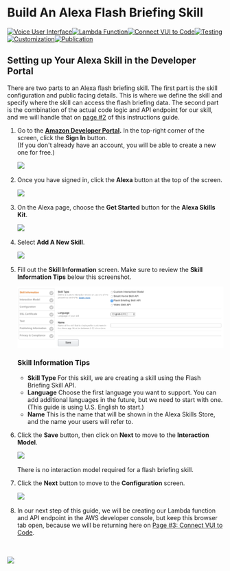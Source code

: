 # Build An Alexa Flash Briefing Skill
[![Voice User Interface](https://m.media-amazon.com/images/G/01/mobile-apps/dex/alexa/alexa-skills-kit/tutorials/navigation/1-on._TTH_.png)](./1-voice-user-interface.md)[![Lambda Function](https://m.media-amazon.com/images/G/01/mobile-apps/dex/alexa/alexa-skills-kit/tutorials/navigation/2-off._TTH_.png)](./2-lambda-function.md)[![Connect VUI to Code](https://m.media-amazon.com/images/G/01/mobile-apps/dex/alexa/alexa-skills-kit/tutorials/navigation/3-off._TTH_.png)](./3-connect-vui-to-code.md)[![Testing](https://m.media-amazon.com/images/G/01/mobile-apps/dex/alexa/alexa-skills-kit/tutorials/navigation/4-off._TTH_.png)](./4-testing.md)[![Customization](https://m.media-amazon.com/images/G/01/mobile-apps/dex/alexa/alexa-skills-kit/tutorials/navigation/5-off._TTH_.png)](./5-customization.md)[![Publication](https://m.media-amazon.com/images/G/01/mobile-apps/dex/alexa/alexa-skills-kit/tutorials/navigation/6-off._TTH_.png)](./6-publication.md)

## Setting up Your Alexa Skill in the Developer Portal

There are two parts to an Alexa flash briefing skill.  The first part is the skill configuration and public facing details.  This is where we define the skill and specify where the skill can access the flash briefing data.  The second part is the combination of the actual code logic and API endpoint for our skill, and we will handle that on [page #2](./2-lambda-function.md) of this instructions guide.

1.  Go to the **[Amazon Developer Portal](http://developer.amazon.com).**  In the top-right corner of the screen, click the **Sign In** button.</br>(If you don't already have an account, you will be able to create a new one for free.)

    <a href="http://developer.amazon.com" target="_new"><img src="https://m.media-amazon.com/images/G/01/mobile-apps/dex/alexa/alexa-skills-kit/tutorials/general/1-1-developer-portal._TTH_.png" /></a>

2.  Once you have signed in, click the **Alexa** button at the top of the screen.

	<a href="https://developer.amazon.com/edw/home.html#/" target="_new"><img src="https://m.media-amazon.com/images/G/01/mobile-apps/dex/alexa/alexa-skills-kit/tutorials/general/1-2-alexa-button._TTH_.png" /></a>

3.  On the Alexa page, choose the **Get Started** button for the **Alexa Skills Kit**.

	<a href="https://developer.amazon.com/edw/home.html#/skills/list" target="_new"><img src="https://m.media-amazon.com/images/G/01/mobile-apps/dex/alexa/alexa-skills-kit/tutorials/general/1-3-alexa-skills-kit._TTH_.png" /></a>

4.  Select **Add A New Skill**.

	<a href="https://developer.amazon.com/edw/home.html#/skill/create/" target="_new"><img src="https://m.media-amazon.com/images/G/01/mobile-apps/dex/alexa/alexa-skills-kit/tutorials/general/1-4-add-a-new-skill._TTH_.png" /></a>

5.  Fill out the **Skill Information** screen. Make sure to review the **Skill Information Tips** below this screenshot.

	![](1-new-skill-information.png)

	### Skill Information Tips

    - **Skill Type** For this skill, we are creating a skill using the Flash Briefing Skill API.
    - **Language** Choose the first language you want to support.  You can add additional languages in the future, but we need to start with one.  (This guide is using U.S. English to start.)
    - **Name** This is the name that will be shown in the Alexa Skills Store, and the name your users will refer to.

6.  Click the **Save** button, then click on **Next** to move to the **Interaction Model**.

	<img src="https://m.media-amazon.com/images/G/01/mobile-apps/dex/alexa/alexa-skills-kit/tutorials/general/1-6-next-button._TTH_.png" />

	There is no interaction model required for a flash briefing skill.

6.  Click the **Next** button to move to the **Configuration** screen.

	<img src="https://m.media-amazon.com/images/G/01/mobile-apps/dex/alexa/alexa-skills-kit/tutorials/general/1-6-next-button._TTH_.png" />

7.  In our next step of this guide, we will be creating our Lambda function and API endpoint in the AWS developer console, but keep this browser tab open, because we will be returning here on [Page #3: Connect VUI to Code](./3-connect-vui-to-code.md).

<br/><br/>
<a href="./2-lambda-function.md"><img src="https://m.media-amazon.com/images/G/01/mobile-apps/dex/alexa/alexa-skills-kit/tutorials/general/buttons/button_next_lambda_function._TTH_.png" /></a>
